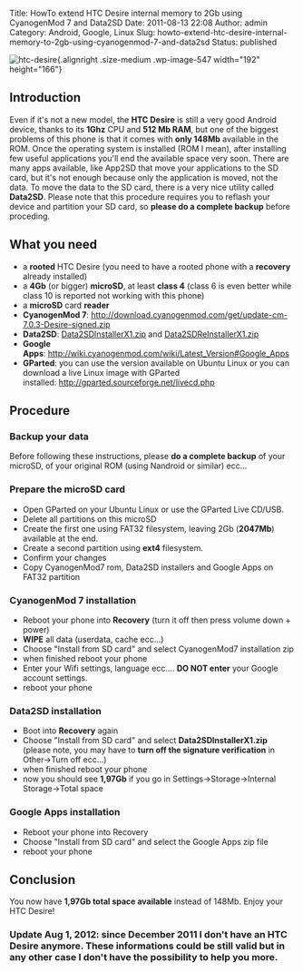 Title: HowTo extend HTC Desire internal memory to 2Gb using CyanogenMod 7 and Data2SD
Date: 2011-08-13 22:08
Author: admin
Category: Android, Google, Linux
Slug: howto-extend-htc-desire-internal-memory-to-2gb-using-cyanogenmod-7-and-data2sd
Status: published

![](http://www.andreagrandi.it/wp-content/uploads/2011/08/htc-desire-300x260.jpg "htc-desire"){.alignright
.size-medium .wp-image-547 width="192" height="166"}

Introduction
------------

Even if it's not a new model, the **HTC Desire** is still a very good
Android device, thanks to its **1Ghz** CPU and **512 Mb RAM**, but one
of the biggest problems of this phone is that it comes with **only
148Mb** available in the ROM. Once the operating system is installed
(ROM I mean), after installing few useful applications you'll end the
available space very soon. There are many apps available, like App2SD
that move your applications to the SD card, but it's not enough because
only the application is moved, not the data. To move the data to the SD
card, there is a very nice utility called **Data2SD**. Please note that
this procedure requires you to reflash your device and partition your SD
card, so **please do a complete backup** before proceding.

What you need
-------------

-   a **rooted** HTC Desire (you need to have a rooted phone with a
    **recovery** already installed)
-   a **4Gb** (or bigger) **microSD**, at least **class 4** (class 6 is
    even better while class 10 is reported not working with this phone)
-   a **microSD** card **reader**
-   **CyanogenMod
    7**: http://download.cyanogenmod.com/get/update-cm-7.0.3-Desire-signed.zip
-   **Data2SD**: [Data2SDInstallerX1.zip](http://www.droidzone.in/roms/index.php?dir=StarBurst%2Fdata2sd%2F&download=Data2SDInstallerX1.zip)
    and
    [Data2SDReInstallerX1.zip](http://www.droidzone.in/roms/index.php?dir=StarBurst%2Fdata2sd%2F&download=Data2SDReInstallerX1.zip)
-   **Google
    Apps**: <http://wiki.cyanogenmod.com/wiki/Latest_Version#Google_Apps>
-   **GParted**: you can use the version available on Ubuntu Linux or
    you can download a live Linux image with GParted
    installed: <http://gparted.sourceforge.net/livecd.php>

Procedure
---------

### Backup your data

<div>

Before following these instructions, please **do a complete backup** of
your microSD, of your original ROM (using Nandroid or similar) ecc...

</div>

### Prepare the microSD card

<div>

-   Open GParted on your Ubuntu Linux or use the GParted Live CD/USB.
-   Delete all partitions on this microSD
-   Create the first one using FAT32 filesystem, leaving 2Gb
    (**2047Mb**) available at the end.
-   Create a second partition using **ext4** filesystem.
-   Confirm your changes
-   Copy CyanogenMod7 rom, Data2SD installers and Google Apps on FAT32
    partition

</div>

### CyanogenMod 7 installation

<div>

-   Reboot your phone into **Recovery** (turn it off then press volume
    down + power)
-   **WIPE** all data (userdata, cache ecc...)
-   Choose "Install from SD card" and select CyanogenMod7 installation
    zip
-   when finished reboot your phone
-   Enter your Wifi settings, language ecc.... **DO NOT enter** your
    Google account settings.
-   reboot your phone

### Data2SD installation

</div>

<div>

-   Boot into **Recovery** again
-   Choose "Install from SD card" and select **Data2SDInstallerX1.zip**
    (please note, you may have to **turn off the signature
    verification** in Other-&gt;Turn off ecc...)
-   when finished reboot your phone
-   now you should see **1,97Gb** if you go in
    Settings-&gt;Storage-&gt;Internal Storage-&gt;Total space

### Google Apps installation

</div>

<div>

-   Reboot your phone into Recovery
-   Choose "Install from SD card" and select the Google Apps zip file
-   reboot your phone

Conclusion
----------

</div>

<div>

You now have **1,97Gb total space available** instead of 148Mb. Enjoy
your HTC Desire!

</div>

<div>

</div>

### **Update Aug 1, 2012: since December 2011 I don't have an HTC Desire anymore. These informations could be still valid but in any other case I don't have the possibility to help you more.**
